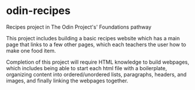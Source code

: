 # odin-recipes
Recipes project in The Odin Project's' Foundations pathway

This project includes building a basic recipes website which has a main page that links to a few other pages, which each teachers the user how to make one food item. 

Completion of this project will require HTML knowledge to build webpages, which includes being able to start each html file with a boilerplate, organizing content into ordered/unordered lists, paragraphs, headers, and images, and finally linking the webpages together. 
